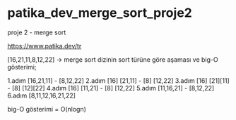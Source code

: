 # patika_dev_merge_sort_proje2
proje 2 - merge sort 

https://www.patika.dev/tr

[16,21,11,8,12,22] -> merge sort dizinin sort türüne göre aşaması ve big-O gösterimi;

1.adım [16,21,11] - [8,12,22]
2.adım [16] [21,11] - [8] [12,22]
3.adım [16] [21][11] - [8] [12][22]
4.adım [16] [11,21] - [8] [12,22]
5.adım [11,16,21] - [8,12,22]
6.adım [8,11,12,16,21,22]

big-O gösterimi = O(nlogn)

